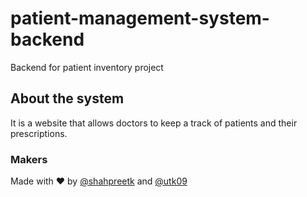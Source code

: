 # patient-management-system-backend

Backend for patient inventory project

## About the system

It is a website that allows doctors to keep a track of patients and their prescriptions.

### Makers

Made with ❤️ by [@shahpreetk](https://github.com/shahpreet) and [@utk09](https://github.com/utk09)
